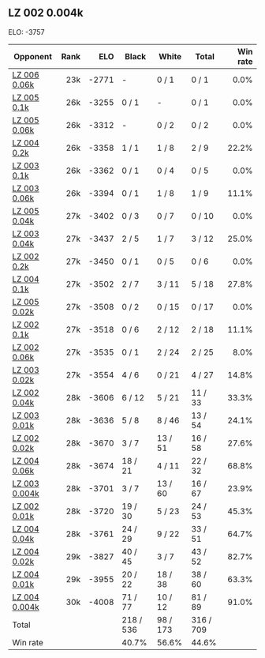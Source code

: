 ## LZ 002 0.004k ##

ELO: -3757

Opponent | Rank | ELO | Black | White | Total | Win rate
---------|-----:|----:|-------|-------|-------|-------:
[LZ 006 0.06k](LZ%20006%200.06k.md) | 23k | -2771 | - | 0 / 1 | 0 / 1 | 0.0%
[LZ 005 0.1k](LZ%20005%200.1k.md) | 26k | -3255 | 0 / 1 | - | 0 / 1 | 0.0%
[LZ 005 0.06k](LZ%20005%200.06k.md) | 26k | -3312 | - | 0 / 2 | 0 / 2 | 0.0%
[LZ 004 0.2k](LZ%20004%200.2k.md) | 26k | -3358 | 1 / 1 | 1 / 8 | 2 / 9 | 22.2%
[LZ 003 0.1k](LZ%20003%200.1k.md) | 26k | -3362 | 0 / 1 | 0 / 4 | 0 / 5 | 0.0%
[LZ 003 0.06k](LZ%20003%200.06k.md) | 26k | -3394 | 0 / 1 | 1 / 8 | 1 / 9 | 11.1%
[LZ 005 0.04k](LZ%20005%200.04k.md) | 27k | -3402 | 0 / 3 | 0 / 7 | 0 / 10 | 0.0%
[LZ 003 0.04k](LZ%20003%200.04k.md) | 27k | -3437 | 2 / 5 | 1 / 7 | 3 / 12 | 25.0%
[LZ 002 0.2k](LZ%20002%200.2k.md) | 27k | -3450 | 0 / 1 | 0 / 5 | 0 / 6 | 0.0%
[LZ 004 0.1k](LZ%20004%200.1k.md) | 27k | -3502 | 2 / 7 | 3 / 11 | 5 / 18 | 27.8%
[LZ 005 0.02k](LZ%20005%200.02k.md) | 27k | -3508 | 0 / 2 | 0 / 15 | 0 / 17 | 0.0%
[LZ 002 0.1k](LZ%20002%200.1k.md) | 27k | -3518 | 0 / 6 | 2 / 12 | 2 / 18 | 11.1%
[LZ 002 0.06k](LZ%20002%200.06k.md) | 27k | -3535 | 0 / 1 | 2 / 24 | 2 / 25 | 8.0%
[LZ 003 0.02k](LZ%20003%200.02k.md) | 27k | -3554 | 4 / 6 | 0 / 21 | 4 / 27 | 14.8%
[LZ 002 0.04k](LZ%20002%200.04k.md) | 28k | -3606 | 6 / 12 | 5 / 21 | 11 / 33 | 33.3%
[LZ 003 0.01k](LZ%20003%200.01k.md) | 28k | -3636 | 5 / 8 | 8 / 46 | 13 / 54 | 24.1%
[LZ 002 0.02k](LZ%20002%200.02k.md) | 28k | -3670 | 3 / 7 | 13 / 51 | 16 / 58 | 27.6%
[LZ 004 0.06k](LZ%20004%200.06k.md) | 28k | -3674 | 18 / 21 | 4 / 11 | 22 / 32 | 68.8%
[LZ 003 0.004k](LZ%20003%200.004k.md) | 28k | -3701 | 3 / 7 | 13 / 60 | 16 / 67 | 23.9%
[LZ 002 0.01k](LZ%20002%200.01k.md) | 28k | -3720 | 19 / 30 | 5 / 23 | 24 / 53 | 45.3%
[LZ 004 0.04k](LZ%20004%200.04k.md) | 28k | -3761 | 24 / 29 | 9 / 22 | 33 / 51 | 64.7%
[LZ 004 0.02k](LZ%20004%200.02k.md) | 29k | -3827 | 40 / 45 | 3 / 7 | 43 / 52 | 82.7%
[LZ 004 0.01k](LZ%20004%200.01k.md) | 29k | -3955 | 20 / 22 | 18 / 38 | 38 / 60 | 63.3%
[LZ 004 0.004k](LZ%20004%200.004k.md) | 30k | -4008 | 71 / 77 | 10 / 12 | 81 / 89 | 91.0%
Total | | | 218 / 536 | 98 / 173 | 316 / 709 | 
Win rate| | | 40.7% | 56.6% | 44.6% | 
